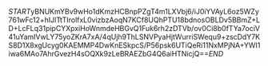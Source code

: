 $START$yBNUKmYBv9wHo1dKmzHCBnpPZgT4m1LXVbj6/iJ0iYVAyL6oz5WZy761wFc12+hIJlTtTIrolfxL0vizbzAoqN7KCf8UQhPTU18bdnosOBLDv5BBmZ+LD+LcFLq31pipCYXpxiHoWnmdeHBGvQ1Fuk6rh2zDTVb/ov0Ci8b0fTYa7ociV41uYamIVwLY75yoZKrA7xA/4qUjh9ThLSNVPyaHjtWurriSWequ9+zscDdY7KS8D1X8xgUcyg0KAEMMP4DwKnESkpcS/P56psk6UTiQeRi11NxMPjNA+YWI1iwa6MAo7AhrGvezH4sOQXk9zLeBRAEZbG4Q6aiHTNicjQ==$END$